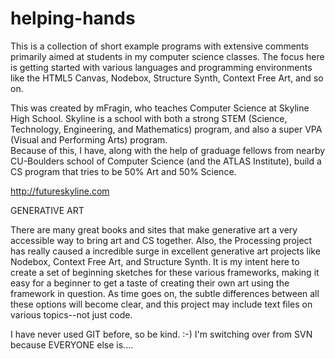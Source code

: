 helping-hands
=============

This is a collection of short example programs with extensive comments primarily aimed at students in my computer science classes.  The focus here is getting started with various languages and programming environments like the HTML5 Canvas, Nodebox, Structure Synth, Context Free Art, and so on.

This was created by mFragin, who teaches Computer Science at Skyline High School.  Skyline is a school with both a strong STEM (Science, Technology, Engineering, and Mathematics) program, and also a super VPA (Visual and Performing Arts) program.  
Because of this, I have, along with the help of graduage fellows from nearby CU-Boulders school of Computer Science (and the ATLAS Institute), build a CS program that tries to be 50% Art and 50% Science.

http://futureskyline.com

GENERATIVE ART

There are many great books and sites that make generative art a very accessible way to bring art and CS together.  Also, the Processing project has really caused a incredible surge in excellent generative art projects like Nodebox, Context Free Art, and Structure Synth.  It is my intent here to create a set of beginning sketches for these various frameworks, making it easy for a beginner to get a taste of creating their own art using the framework in question.  As time goes on, the subtle differences between all these options will become clear, and this project may include text files on various topics--not just code.


I have never used GIT before, so be kind.  :-)  I'm switching over from SVN because EVERYONE else is....
